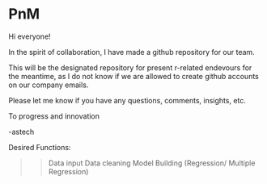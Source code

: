 # PnM
    
Hi everyone!

In the spirit of collaboration, I have made a github repository for our team. 

This will be the designated repository for present r-related endevours for the meantime, as I do not know if we are allowed to create
github accounts on our company emails.

Please let me know if you have any questions, comments, insights, etc.

To progress and innovation

-astech

Desired Functions:
>> Data input
>> Data cleaning
>> Model Building (Regression/ Multiple Regression)
